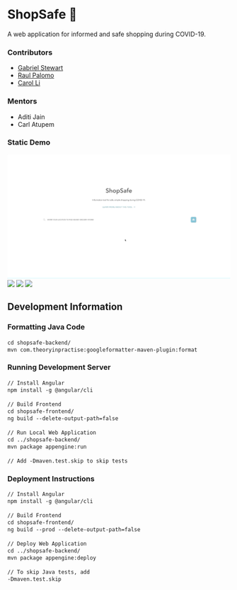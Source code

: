 # ShopSafe :shopping_cart:
A web application for informed and safe shopping during COVID-19. 

### Contributors
* [Gabriel Stewart](https://github.com/glstewart17)
* [Raul Palomo](https://github.com/Raulp8)
* [Carol Li](https://github.com/caroljli)

### Mentors
* Aditi Jain
* Carl Atupem

### Static Demo

<img src="/demo-gifs/shopsafe-landing.gif?raw=true" width="max">
<img src="/demo-gifs/shopsafe-results.gif?raw=true" width="max">
<img src="/demo-gifs/shopsafe-results-sorting.gif?raw=true" width="max">
<img src="/demo-gifs/shopsafe-checkin.gif?raw=true" width="max">

## Development Information

### Formatting Java Code
```
cd shopsafe-backend/
mvn com.theoryinpractise:googleformatter-maven-plugin:format
```

### Running Development Server
```
// Install Angular
npm install -g @angular/cli

// Build Frontend
cd shopsafe-frontend/
ng build --delete-output-path=false

// Run Local Web Application 
cd ../shopsafe-backend/
mvn package appengine:run 

// Add -Dmaven.test.skip to skip tests
```

### Deployment Instructions
```
// Install Angular
npm install -g @angular/cli

// Build Frontend
cd shopsafe-frontend/
ng build --prod --delete-output-path=false

// Deploy Web Application 
cd ../shopsafe-backend/
mvn package appengine:deploy

// To skip Java tests, add
-Dmaven.test.skip

